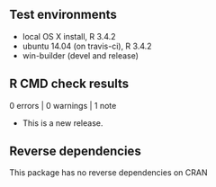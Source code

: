 ## Test environments
* local OS X install, R 3.4.2
* ubuntu 14.04 (on travis-ci), R 3.4.2
* win-builder (devel and release)

## R CMD check results
0 errors | 0 warnings | 1 note

* This is a new release.

## Reverse dependencies
This package has no reverse dependencies on CRAN
